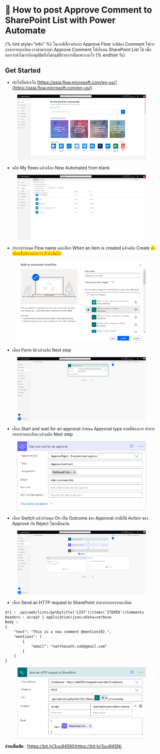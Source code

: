 # 🤖 How to post Approve Comment to SharePoint List with Power Automate

{% hint style="info" %}
ในกรณีที่เราทำการ Approve Flow จะมีช่อง Comment ให้เรากรอกรายละเอียด เราสามารถนำ Approve Comment ไปเก็บบน SharePoint List ได้ เพื่อบอกว่าทำไมเราถึงอนุมัติหรือไม่อนุมัติรายการนั้นเพราะอะไร
{% endhint %}

## **Get Started**

* เข้าไปที่หน้าเว็บ [https://asia.flow.microsoft.com/en-us/](https://asia.flow.microsoft.com/en-us/)

<figure><img src="../../.gitbook/assets/flow-01 (1).png" alt=""><figcaption></figcaption></figure>

* คลิก My flows แล้วเลือก New Automated from blank

<figure><img src="../../.gitbook/assets/flow-02 (1).png" alt=""><figcaption></figcaption></figure>

* ทำการกำหนด Flow name และเลือก When an item is created แล้วคลิก Create <mark style="color:red;">คำเตือนชื่อต้องมากกว่า 3 ตัวขึ้นไป</mark>

<figure><img src="../../.gitbook/assets/approvecomment-01.png" alt=""><figcaption></figcaption></figure>

* เลือก Form Id แล้วคลิก Next step

<figure><img src="../../.gitbook/assets/approvecomment-02.png" alt=""><figcaption></figcaption></figure>

* เลือก Start and wait for an approval กำหนด Approval type ตามที่ต้องการ ทำการกรอกรายละเอียด แล้วคลิก Next step

<figure><img src="../../.gitbook/assets/approvecomment-03.png" alt=""><figcaption></figcaption></figure>

* เลือก Switch แล้วกำหนด On เป็น Outcome ของ Approval กรณีที่มี Action ของ Approve กับ Reject ไม่เหมือนกัน

<figure><img src="../../.gitbook/assets/approvecomment-04.png" alt=""><figcaption></figcaption></figure>

* เลือก Send an HTTP request to SharePoint ทำการกรอกรายละเอียด

```
Uri : _api/web/lists/getbytitle('LIST')/items('ITEMID')/Comments
Headers : accept | application/json;odata=verbose
Body : 
{
    "text": "This is a new comment @mention{0}.",
    "mentions": [
        {
            "email": "natthasath.sak@gmail.com"
        }
    ]
}
```

<figure><img src="../../.gitbook/assets/approvecomment-05.png" alt=""><figcaption></figcaption></figure>

**อ่านเพิ่มเติม** : [https://bit.ly/3uu94SN](https://bit.ly/3uu94SN)

